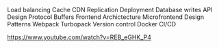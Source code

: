 Load balancing
Cache
CDN
Replication
Deployment
Database writes
API Design
Protocol Buffers
Frontend Archictecture
Microfrontend
Design Patterns
Webpack
Turbopack
Version control
Docker
CI/CD

https://www.youtube.com/watch?v=REB_eGHK_P4
